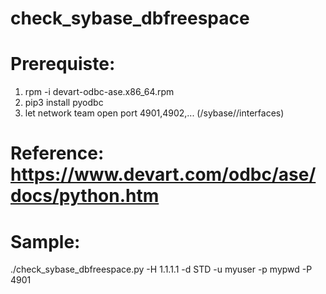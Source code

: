 # check_sybase_dbfreespace

# Prerequiste: 
1. rpm -i devart-odbc-ase.x86_64.rpm
2. pip3 install pyodbc
3. let network team open port 4901,4902,... (/sybase/<SID>/interfaces)
# Reference: https://www.devart.com/odbc/ase/docs/python.htm
# Sample:
./check_sybase_dbfreespace.py -H 1.1.1.1 -d STD -u myuser -p mypwd -P 4901
